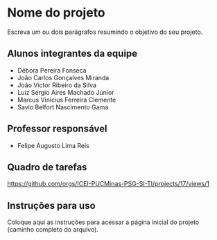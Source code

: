 # Nome do projeto
Escreva um ou dois parágrafos resumindo o objetivo do seu projeto.

## Alunos integrantes da equipe

* Débora Pereira Fonseca
* João Carlos Gonçalves Miranda
* João Victor Ribeiro da Silva
* Luiz Sérgio Aires Machado Júnior
* Marcus Vinicius Ferreira Clemente
* Savio Belfort Nascimento Gama

## Professor responsável

* Felipe Augusto Lima Reis

## Quadro de tarefas

https://github.com/orgs/ICEI-PUCMinas-PSG-SI-TI/projects/17/views/1

## Instruções para uso
Coloque aqui as instruções para acessar a página inicial do projeto (caminho completo do arquivo).
